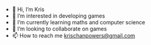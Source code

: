 - 👋 Hi, I’m Kris
- 👀 I’m interested in developing games
- 🌱 I’m currently learning maths and computer science
- 💞️ I’m looking to collaborate on games
- 📫 How to reach me krischanpowers@gmail.com

<!---
KrisIGG/KrisIGG is a ✨ special ✨ repository because its `README.md` (this file) appears on your GitHub profile.
You can click the Preview link to take a look at your changes.
--->
